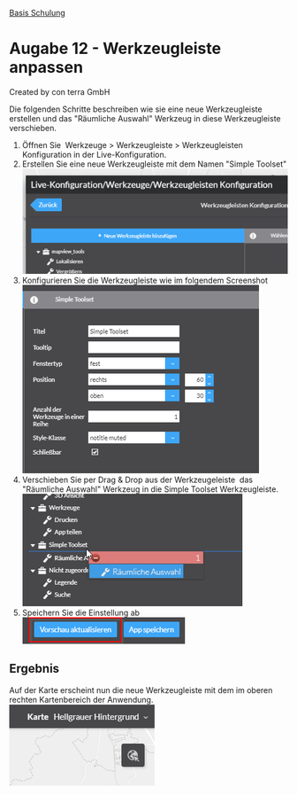 [Basis Schulung](Readme.md)


Augabe 12 - Werkzeugleiste anpassen
======================================================

Created by con terra GmbH

Die folgenden Schritte beschreiben wie sie eine neue Werkzeugleiste erstellen und das "Räumliche Auswahl" Werkzeug in diese Werkzeugleiste verschieben.

1.  Öffnen Sie  Werkzeuge \> Werkzeugleiste \> Werkzeugleisten Konfiguration in der Live-Konfiguration.
2.  Erstellen Sie eine neue Werkzeugleiste mit dem Namen "Simple Toolset"
    ![](attachments/339384431/339384434.png)
3.  Konfigurieren Sie die Werkzeugleiste wie im folgendem Screenshot
    ![](attachments/339384431/339384436.png)
4.  Verschieben Sie per Drag & Drop aus der Werkzeugeleiste  das "Räumliche Auswahl" Werkzeug in die Simple Toolset Werkzeugleiste.
    ![](attachments/339384431/339384439.png)
5.  Speichern Sie die Einstellung ab
    ![](attachments/339384431/339384437.png)

Ergebnis
--------

Auf der Karte erscheint nun die neue Werkzeugleiste mit dem im oberen rechten Kartenbereich der Anwendung.
![](attachments/339384431/339384440.png)

